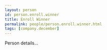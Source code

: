 ```yaml
---
layout: person
id: person.enroll.winner
title: Enroll Winner
permalink: people/person.enroll.winner.html
tags: [company.december]
---
```


Person details...